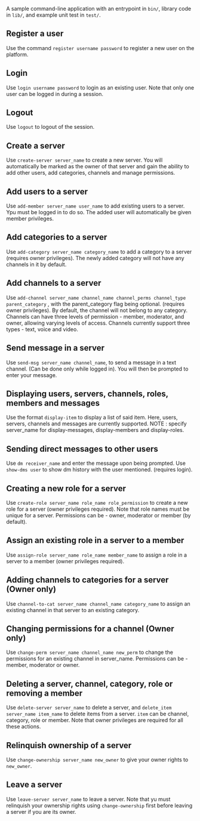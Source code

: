 A sample command-line application with an entrypoint in `bin/`, library code
in `lib/`, and example unit test in `test/`.

## Register a user
Use the command `register username password` to register a new user on the platform.
## Login
Use `login username password` to login as an existing user. Note that only one user can be logged in during a session.
## Logout
Use `logout` to logout of the session.
## Create a server
Use `create-server server_name` to create a new server.  You will automatically be marked as the owner of that server and gain the ability to add other users, add categories, channels and manage permissions.
## Add users to a server
Use `add-member server_name user_name` to add existing users to a server. Ypu must be logged in to do so. The added user will automatically be given member privileges.
## Add categories to a server
Use `add-category server_name category_name` to add a category to a server (requires owner privileges). The newly added category will not have any channels in it by default.
## Add channels to a server
Use `add-channel server_name channel_name channel_perms channel_type parent_category` , with the parent_category flag being optional. (requires owner privileges). By default, the channel will not belong to any category.
Channels can have three levels of permission - member, moderator, and owner, allowing varying levels of access. Channels currently support three types - text, voice and video.
## Send message in a server
Use `send-msg server_name channel_name`, to send a message in a text channel. (Can be done only while logged in). You will then be prompted to enter your message. 
## Displaying users, servers, channels, roles, members and messages
Use the format `display-item` to display a list of said item. Here, users, servers, channels and messages are currently supported.
NOTE : specify server_name for display-messages, display-members and display-roles.
## Sending direct messages to other users
Use `dm receiver_name` and enter the message upon being prompted. Use `show-dms user` to show dm history with the user mentioned. (requires login).
## Creating a new role for a server
Use `create-role server_name role_name role_permission` to create a new role for a server (owner privileges required). Note that role names must be unique for a server. Permissions can be - owner, moderator or member (by default).
## Assign an existing role in a server to a member
Use `assign-role server_name role_name member_name` to assign a role in a server to a member (owner privileges required).
## Adding channels to categories for a server (Owner only)
Use `channel-to-cat server_name channel_name category_name` to assign an existing channel in that server to an existing category. 
## Changing permissions for a channel (Owner only)
Use `change-perm server_name channel_name new_perm` to change the permissions for an existing channel in server_name. Permissions can be - member, moderator or owner.
## Deleting a server, channel, category, role or removing a member
Use `delete-server server_name` to delete a server, and `delete_item server_name item_name` to delete items from a server. `item` can be channel, category, role or member. Note that owner privileges are required for all these actions.
## Relinquish ownership of a server
Use `change-ownership server_name new_owner` to give your owner rights to `new_owner`.
## Leave a server
Use `leave-server server_name` to leave a server. Note that yu must relinquish your ownership rights using `change-ownership` first before leaving a server if you are its owner.
